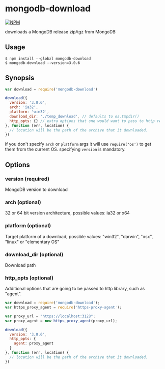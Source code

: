 # mongodb-download

[![NPM](https://nodei.co/npm/mongodb-download.png)](https://nodei.co/npm/mongodb-download/)

downloads a MongoDB release zip/tgz from MongoDB

## Usage

```plain
$ npm install --global mongodb-download
$ mongodb-download --version=3.0.6
```

## Synopsis

```javascript
var download = require('mongodb-download')

download({
  version: '3.0.6', 
  arch: 'ia32',
  platform: 'win32',
  download_dir: './temp_download', // defaults to os.tmpdir()
  http_opts: {} // extra options that one would want to pass to http request
}, function (err, location) {
  // location will be the path of the archive that it downloaded.
})
```

if you don't specify `arch` or `platform` args it will use `require('os')` to get them from the current OS. specifying `version` is mandatory.

## Options

### version (required)
MongoDB version to download

### arch (optional)
32 or 64 bit version architecture, possible values: ia32 or x64

### platform (optional)
Target platform of a download, possible values: "win32", "darwin", "osx", "linux" or "elementary OS"  

### download_dir (optional) 
Download path

### http_opts (optional)
Additional options that are going to be passed to http library, such as "agent".

```javascript
var download = require('mongodb-download');
var https_proxy_agent = require('https-proxy-agent');

var proxy_url = "https://localhost:3128";
var proxy_agent = new https_proxy_agent(proxy_url);

download({
  version: '3.0.6', 
  http_opts: {
  	agent: proxy_agent
  } 
}, function (err, location) {
  // location will be the path of the archive that it downloaded.
})

```
